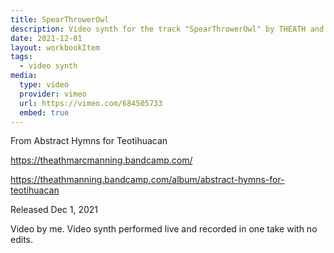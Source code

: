 ```yaml
---
title: SpearThrowerOwl
description: Video synth for the track "SpearThrowerOwl" by THEATH and Marc Manning.
date: 2021-12-01
layout: workbookItem
tags:
  - video synth
media:
  type: video
  provider: vimeo
  url: https://vimeo.com/684505733
  embed: true
---
```


From Abstract Hymns for Teotihuacan

https://theathmarcmanning.bandcamp.com/

https://theathmanning.bandcamp.com/album/abstract-hymns-for-teotihuacan

Released Dec 1, 2021

Video by me. Video synth performed live and recorded in one take with no edits.